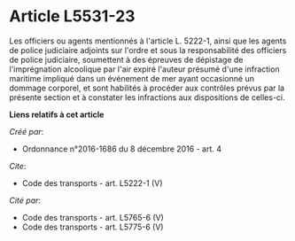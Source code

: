 # Article L5531-23

Les officiers ou agents mentionnés à l'article L. 5222-1, ainsi que les agents de police judiciaire adjoints sur l'ordre et
sous la responsabilité des officiers de police judiciaire, soumettent à des épreuves de dépistage de l'imprégnation
alcoolique par l'air expiré l'auteur présumé d'une infraction maritime impliqué dans un événement de mer ayant occasionné un
dommage corporel, et sont habilités à procéder aux contrôles prévus par la présente section et à constater les infractions
aux dispositions de celles-ci.

**Liens relatifs à cet article**

_Créé par_:

  - Ordonnance n°2016-1686 du 8 décembre 2016 - art. 4

_Cite_:

  - Code des transports - art. L5222-1 (V)

_Cité par_:

  - Code des transports - art. L5765-6 (V)
  - Code des transports - art. L5775-6 (V)
